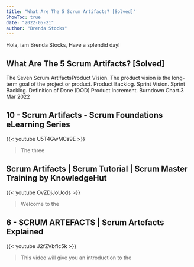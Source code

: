 ```yaml
---
title: "What Are The 5 Scrum Artifacts? [Solved]"
ShowToc: true 
date: "2022-05-21"
author: "Brenda Stocks" 
---
```


Hola, iam Brenda Stocks, Have a splendid day!
## What Are The 5 Scrum Artifacts? [Solved]
The Seven Scrum ArtifactsProduct Vision. The product vision is the long-term goal of the project or product. 
 Product Backlog. 
 Sprint Vision. 
 Sprint Backlog. 
 Definition of Done (DOD) 
 Product Increment. 
 Burndown Chart.3 Mar 2022

## 10 - Scrum Artifacts - Scrum Foundations eLearning Series
{{< youtube U5T4GwMCs9E >}}
>The three 

## Scrum Artifacts | Scrum Tutorial | Scrum Master Training by KnowledgeHut
{{< youtube OvZDjJoUods >}}
>Welcome to the 

## 6 - SCRUM ARTEFACTS | Scrum Artefacts Explained
{{< youtube J2fZVbfIc5k >}}
>This video will give you an introduction to the 

